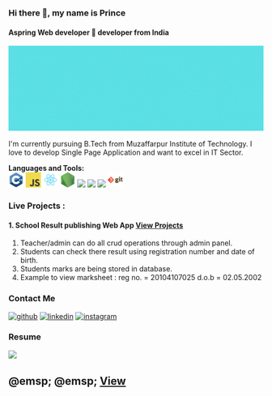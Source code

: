 ### Hi there 👋, my name is Prince
#### Aspring Web developer  📱 developer from India
![Android Developer](https://github.com/iamyourmajesty/iamyourmajesty/blob/main/Hi%20there!.gif)

I'm currently pursuing B.Tech from Muzaffarpur Institute of Technology.
I love to develop Single Page Application and
want to excel in IT Sector.

**Languages and Tools:**  
<code><img height="30" src="https://raw.githubusercontent.com/github/explore/80688e429a7d4ef2fca1e82350fe8e3517d3494d/topics/cpp/cpp.png"></code>
<code><img height="30" src="https://raw.githubusercontent.com/github/explore/80688e429a7d4ef2fca1e82350fe8e3517d3494d/topics/javascript/javascript.png"></code>
<code><img height="30" src="https://raw.githubusercontent.com/github/explore/80688e429a7d4ef2fca1e82350fe8e3517d3494d/topics/react/react.png"></code>
<code><img height="30" src="https://raw.githubusercontent.com/github/explore/80688e429a7d4ef2fca1e82350fe8e3517d3494d/topics/nodejs/nodejs.png"></code>
<code><img height="30" src="https://cdn.iconscout.com/icon/free/png-256/mongodb-2-1175137.png"></code>
<code><img height="30" src="https://cdn.iconscout.com/icon/premium/png-256-thumb/express-js-5379348-4492470.png"></code>
<code><img height="30" src="https://cdn.iconscout.com/icon/free/png-256/postman-3628992-3030217.png"></code>
<code><img height="30" src="https://raw.githubusercontent.com/github/explore/80688e429a7d4ef2fca1e82350fe8e3517d3494d/topics/git/git.png"></code>



### Live Projects : 
#### 1. School Result publishing Web App       [View Projects](https://expensive-capris-ant.cyclic.app/)
1. Teacher/admin can do all crud operations through admin panel.
2. Students can check there result using registration number and date of birth.
3. Students marks are being stored in database.
4. Example to view marksheet :
 reg no. = 20104107025
 d.o.b = 02.05.2002


### Contact Me 
 
   [<img src='https://cdn.jsdelivr.net/npm/simple-icons@3.0.1/icons/github.svg' alt='github' height='40'>](https://github.com/https://github.com/iamyourmajesty)              [<img src='https://cdn.jsdelivr.net/npm/simple-icons@3.0.1/icons/linkedin.svg' alt='linkedin' height='40'>](https://www.linkedin.com/in/prince-pandey-)          [<img src='https://cdn.jsdelivr.net/npm/simple-icons@3.0.1/icons/instagram.svg' alt='instagram' height='40'>](https://www.instagram.com/i_am_your_majesty_/)  

### Resume   
<code><img height="160" src="https://res.cloudinary.com/du1n94yvw/image/upload/v1672334418/images/35211362_xgv8rs.jpg"></code>  
 ## @emsp; @emsp;   [View](https://res.cloudinary.com/du1n94yvw/image/upload/v1671801109/images/1671801101980.pdf)
